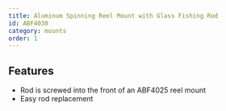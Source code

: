 ```yaml
---
title: Aluminum Spinning Reel Mount with Glass Fishing Rod
id: ABF4030
category: mounts
order: 1
---
```


## Features
- Rod is screwed into the front of an ABF4025 reel mount
- Easy rod replacement
